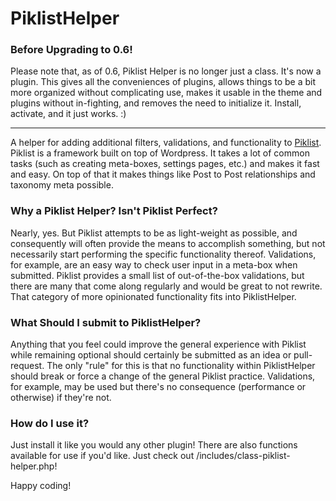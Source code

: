 PiklistHelper
=============

### Before Upgrading to 0.6!

Please note that, as of 0.6, Piklist Helper is no longer just a class. It's now a plugin. This gives all the conveniences of plugins, allows things to be a bit more organized without complicating use, makes it usable in the theme and plugins without in-fighting, and removes the need to initialize it. Install, activate, and it just works. :)

---

A helper for adding additional filters, validations, and functionality to [Piklist](http://piklist.com). Piklist is a framework built on top of Wordpress. It takes a lot of common tasks (such as creating meta-boxes, settings pages, etc.) and makes it fast and easy. On top of that it makes things like Post to Post relationships and taxonomy meta possible.

### Why a Piklist Helper? Isn't Piklist Perfect?

Nearly, yes. But Piklist attempts to be as light-weight as possible, and consequently will often provide the means to accomplish something, but not necessarily start performing the specific functionality thereof. Validations, for example, are an easy way to check user input in a meta-box when submitted. Piklist provides a small list of out-of-the-box validations, but there are many that come along regularly and would be great to not rewrite. That category of more opinionated functionality fits into PiklistHelper.

### What Should I submit to PiklistHelper?

Anything that you feel could improve the general experience with Piklist while remaining optional should certainly be submitted as an idea or pull-request. The only "rule" for this is that no functionality within PiklistHelper should break or force a change of the general Piklist practice. Validations, for example, may be used but there's no consequence (performance or otherwise) if they're not.

### How do I use it?

Just install it like you would any other plugin! There are also functions available for use if you'd like. Just check out /includes/class-piklist-helper.php!

Happy coding!

